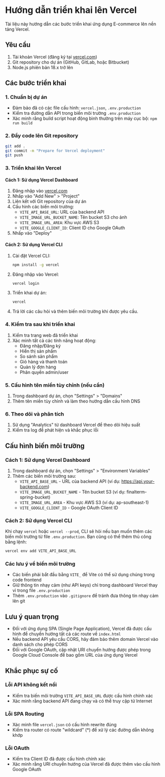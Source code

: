 # Hướng dẫn triển khai lên Vercel

Tài liệu này hướng dẫn các bước triển khai ứng dụng E-commerce lên nền tảng Vercel.

## Yêu cầu

1. Tài khoản Vercel (đăng ký tại [vercel.com](https://vercel.com))
2. Git repository cho dự án (GitHub, GitLab, hoặc Bitbucket)
3. Node.js phiên bản 18.x trở lên

## Các bước triển khai

### 1. Chuẩn bị dự án

- Đảm bảo đã có các file cấu hình: `vercel.json`, `.env.production`
- Kiểm tra đường dẫn API trong biến môi trường `.env.production`
- Xác minh rằng build script hoạt động bình thường trên máy cục bộ: `npm run build`

### 2. Đẩy code lên Git repository

```bash
git add .
git commit -m "Prepare for Vercel deployment"
git push
```

### 3. Triển khai lên Vercel

#### Cách 1: Sử dụng Vercel Dashboard

1. Đăng nhập vào [vercel.com](https://vercel.com)
2. Nhấp vào "Add New" > "Project"
3. Liên kết với Git repository của dự án
4. Cấu hình các biến môi trường:
   - `VITE_API_BASE_URL`: URL của backend API
   - `VITE_IMAGE_URL_BUCKET_NAME`: Tên bucket S3 cho ảnh
   - `VITE_IMAGE_URL_AREA`: Khu vực AWS S3
   - `VITE_GOOGLE_CLIENT_ID`: Client ID cho Google OAuth
5. Nhấp vào "Deploy"

#### Cách 2: Sử dụng Vercel CLI

1. Cài đặt Vercel CLI:

   ```bash
   npm install -g vercel
   ```

2. Đăng nhập vào Vercel:

   ```bash
   vercel login
   ```

3. Triển khai dự án:

   ```bash
   vercel
   ```

4. Trả lời các câu hỏi và thêm biến môi trường khi được yêu cầu.

### 4. Kiểm tra sau khi triển khai

1. Kiểm tra trang web đã triển khai
2. Xác minh tất cả các tính năng hoạt động:
   - Đăng nhập/Đăng ký
   - Hiển thị sản phẩm
   - So sánh sản phẩm
   - Giỏ hàng và thanh toán
   - Quản lý đơn hàng
   - Phân quyền admin/user

### 5. Cấu hình tên miền tùy chỉnh (nếu cần)

1. Trong dashboard dự án, chọn "Settings" > "Domains"
2. Thêm tên miền tùy chỉnh và làm theo hướng dẫn cấu hình DNS

### 6. Theo dõi và phân tích

1. Sử dụng "Analytics" từ dashboard Vercel để theo dõi hiệu suất
2. Kiểm tra log để phát hiện và khắc phục lỗi

## Cấu hình biến môi trường

### Cách 1: Sử dụng Vercel Dashboard

1. Trong dashboard dự án, chọn "Settings" > "Environment Variables"
2. Thêm các biến môi trường sau:
   - `VITE_API_BASE_URL` - URL của backend API (ví dụ: https://api.your-backend.com)
   - `VITE_IMAGE_URL_BUCKET_NAME` - Tên bucket S3 (ví dụ: finalterm-spring-bucket)
   - `VITE_IMAGE_URL_AREA` - Khu vực AWS S3 (ví dụ: ap-southeast-1)
   - `VITE_GOOGLE_CLIENT_ID` - Google OAuth Client ID

### Cách 2: Sử dụng Vercel CLI

Khi chạy `vercel` hoặc `vercel --prod`, CLI sẽ hỏi nếu bạn muốn thêm các biến môi trường từ file `.env.production`. Bạn cũng có thể thêm thủ công bằng lệnh:

```bash
vercel env add VITE_API_BASE_URL
```

### Các lưu ý về biến môi trường

- Các biến phải bắt đầu bằng `VITE_` để Vite có thể sử dụng chúng trong code frontend
- Giữ thông tin nhạy cảm (như API keys) chỉ trong dashboard Vercel thay vì trong file `.env.production`
- Thêm `.env.production` vào `.gitignore` để tránh đưa thông tin nhạy cảm lên git

## Lưu ý quan trọng

- Đối với ứng dụng SPA (Single Page Application), Vercel đã được cấu hình để chuyển hướng tất cả các route về `index.html`
- Nếu backend API yêu cầu CORS, hãy đảm bảo thêm domain Vercel vào danh sách cho phép CORS
- Đối với Google OAuth, cập nhật URI chuyển hướng được phép trong Google Cloud Console để bao gồm URL của ứng dụng Vercel

## Khắc phục sự cố

### Lỗi API không kết nối

- Kiểm tra biến môi trường `VITE_API_BASE_URL` được cấu hình chính xác
- Xác minh rằng backend API đang chạy và có thể truy cập từ Internet

### Lỗi SPA Routing

- Xác minh file `vercel.json` có cấu hình rewrite đúng
- Kiểm tra router có route "wildcard" (\*) để xử lý các đường dẫn không khớp

### Lỗi OAuth

- Kiểm tra Client ID đã được cấu hình chính xác
- Xác minh rằng URI chuyển hướng của Vercel đã được thêm vào cấu hình Google OAuth
